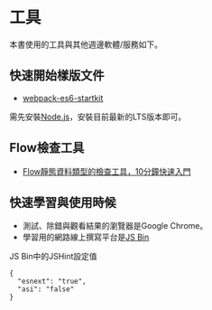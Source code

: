 # 工具

本書使用的工具與其他週邊軟體/服務如下。

## 快速開始樣版文件

- [webpack-es6-startkit](https://github.com/eyesofkids/webpack-es6-startkit)

需先安裝[Node.js](https://nodejs.org/en/)，安裝目前最新的LTS版本即可。

## Flow檢查工具

- [Flow靜態資料類型的檢查工具，10分鐘快速入門](http://eddychang.me/blog/javascript/90-flowtype-10-min.html)


## 快速學習與使用時候

- 測試、除錯與觀看結果的瀏覽器是Google Chrome。
- 學習用的網路線上撰寫平台是[JS Bin](http://jsbin.com/)

JS Bin中的JSHint設定值

```
{
  "esnext": "true",
  "asi": "false"
}
```
